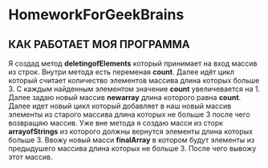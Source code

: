 # HomeworkForGeekBrains
## КАК РАБОТАЕТ МОЯ ПРОГРАММА

Я создад метод  **deletingofElements** который принимает на вход массив из строк.
Внутри метода есть переменая **count**. Далее идёт цикл который считает количество
элементов массива длина которых больше 3. С каждым найденным элементом значение **count**
увеличевается на 1. Далее задаю новый массив **newarray** длина которого равна **count**. 
Далее идет новый цикл который добавляет в наш новый массив элементы из старого массива длина 
которых не больше 3 после чего возвращяю массив. Уже вне метода я создаю масси из сторк **arrayofStrings**
из которого должны вернутся элементы длина которых больше 3. Ввожу новый масси **finalArray**
в котором будут элементы из предыдушего массива длина которых не больше 3. После чего
вывожу этот массив.
